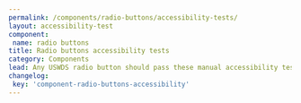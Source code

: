 ```yaml
---
permalink: /components/radio-buttons/accessibility-tests/
layout: accessibility-test
component:
 name: radio buttons
title: Radio buttons accessibility tests
category: Components
lead: Any USWDS radio button should pass these manual accessibility tests.
changelog:
 key: 'component-radio-buttons-accessibility'
---
```


